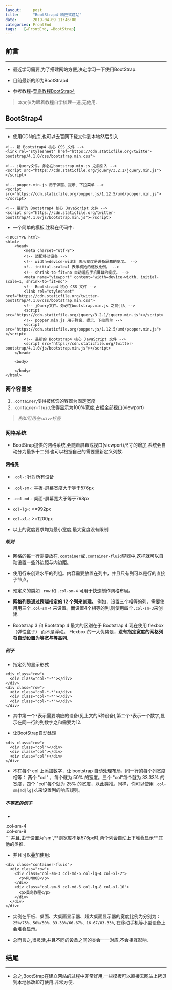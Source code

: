 ```yaml
---
layout:     post
title:      "BootStrap4-响应式建站"
date:       2019-04-09 11:46:00
categories: FrontEnd
tags:   [๑FrontEnd, ๑BootStrap]
---
```


## 前言
---

- 最近学习需要,为了搭建网站方便,决定学习一下使用BootStrap.

- 目前最新的即为BootStrap4

- 参考教程-[菜鸟教程BootStrap4](http://www.runoob.com/bootstrap4/bootstrap4-tutorial.html)

> 本文仅为跟着教程自学梳理一遍,无他用.

## BootStrap4
---

- 使用CDN的库,也可以去官网下载文件到本地然后引入
```
<!-- 新 Bootstrap4 核心 CSS 文件 -->
<link rel="stylesheet" href="https://cdn.staticfile.org/twitter-bootstrap/4.1.0/css/bootstrap.min.css">

<!-- jQuery文件。务必在bootstrap.min.js 之前引入 -->
<script src="https://cdn.staticfile.org/jquery/3.2.1/jquery.min.js"></script>

<!-- popper.min.js 用于弹窗、提示、下拉菜单 -->
<script src="https://cdn.staticfile.org/popper.js/1.12.5/umd/popper.min.js"></script>

<!-- 最新的 Bootstrap4 核心 JavaScript 文件 -->
<script src="https://cdn.staticfile.org/twitter-bootstrap/4.1.0/js/bootstrap.min.js"></script>
```

- 一个简单的模板,注释在代码中:
```
<!DOCTYPE html>
<html>
    <head>
        <meta charset="utf-8">
        <!-- 适配移动设备 -->
        <!-- width=device-width 表示宽度是设备屏幕的宽度。 -->
        <!-- initial-scale=1 表示初始的缩放比例。 -->
        <!-- shrink-to-fit=no 自动适应手机屏幕的宽度。 -->
        <meta name="viewport" content="width=device-width, initial-scale=1, shrink-to-fit=no">
        <!-- Bootstrap4 核心 CSS 文件 -->
        <link rel="stylesheet" href="https://cdn.staticfile.org/twitter-bootstrap/4.1.0/css/bootstrap.min.css">      
        <!-- jQuery文件。务必在bootstrap.min.js 之前引入 -->
        <script src="https://cdn.staticfile.org/jquery/3.2.1/jquery.min.js"></script>  
        <!-- popper.min.js 用于弹窗、提示、下拉菜单 -->
        <script src="https://cdn.staticfile.org/popper.js/1.12.5/umd/popper.min.js"></script>
        <!-- 最新的 Bootstrap4 核心 JavaScript 文件 -->
        <script src="https://cdn.staticfile.org/twitter-bootstrap/4.1.0/js/bootstrap.min.js"></script>
    </head>

    <body>

    </body>
</html>
```

### 两个容器类

1. `.container`,使得被修饰的容器为固定宽度
2. `.container-fluid`,使得显示为100%宽度,占据全部视口(viewport)
> *例如可用在`<div>`标签*

### 网格系统

- BootStrap提供的网格系统,会随着屏幕或视口(viewport)尺寸的增加,系统会自动分为最多十二列.也可以根据自己的需要重新定义列数.

#### 网格类

- `.col-`: 针对所有设备

- `.col-sm-`: 平板-屏幕宽度大于等于576px

- `.col-md-`: 桌面-屏幕宽大于等于768px

- `col-lg-`: >=992px

- `col-xl-`: >=1200px

- 以上的宽度要求均为最小宽度,最大宽度没有限制

##### 规则

- 网格的每一行需要放在`.container`或`.container-fluid`容器中,这样就可以自动设置一些外边距与内边距。

- 使用行来创建水平的列组。内容需要放置在列中，并且只有列可以是行的直接子节点。

- 预定义的类如 `.row` 和 `.col-sm-4` 可用于快速制作网格布局。

- **网格列是通过跨越指定的 12 个列来创建。** 例如，设置三个相等的列，需要使用用三个`.col-sm-4` 来设置。而设置4个相等的列,则使用四个`.col-sm-3`来创建.

- Bootstrap 3 和 Bootstrap 4 最大的区别在于 Bootstrap 4 现在使用 flexbox（弹性盒子） 而不是浮动。 Flexbox 的一大优势是，**没有指定宽度的网格列将自动设置为等宽与等高列.**

##### 例子

- 指定列的显示形式
```
<div class="row">
  <div class="col-*-*"></div>
</div>
<div class="row">
  <div class="col-*-*"></div>
  <div class="col-*-*"></div>
  <div class="col-*-*"></div>
</div>
```

- 其中第一个`*`表示需要响应的设备(见上文的5种设备),第二个`*`表示一个数字,显示在同一行的列数字之和需要为12.

- 让BootStrap自动处理
```
<div class="row">
  <div class="col"></div>
  <div class="col"></div>
  <div class="col"></div>
</div>
```
-  不在每个 col 上添加数字，让 bootstrap 自动处理布局，同一行的每个列宽度相等： 两个 "col" ，每个就为 50% 的宽度。三个 "col"每个就为 33.33% 的宽度，四个 "col"每个就为 25% 的宽度，以此类推。同样，你可以使用 `.col-sm|md|lg|xl`来设置列的响应规则。

##### 不等宽的例子

- ```
<div class="row">
  <div class="col-sm-4">.col-sm-4</div>
  <div class="col-sm-8">.col-sm-8</div>
</div>
```
并且,由于设置为`sm`,**则宽度不足576px时,两个列会自动上下堆叠显示**.其他的类推.

- 并且可以叠加使用:
```
<div class="container-fluid">
  <div class="row">
    <div class="col-sm-3 col-md-6 col-lg-4 col-xl-2">
      <p>RUNOOB</p>
    </div>
    <div class="col-sm-9 col-md-6 col-lg-8 col-xl-10">
      <p>菜鸟教程</p>
    </div>
  </div>
</div>
```
- 实例在平板、桌面、大桌面显示器、超大桌面显示器的宽度比例为分别为：`25%/75%、50%/50%、33.33%/66.67%、16.67/83.33%`, 在移动手机等小型设备上会堆叠显示。

- 总而言之,很灵活,并且不同的设备之间的类会一一对应,不会相互影响.


## 结尾
---

- 总之,BootStrap在建立网站的过程中非常好用,一些模板可以直接去网站上拷贝到本地修改即可使用.非常方便.
